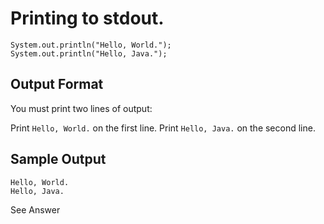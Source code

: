 # Printing to stdout.

```
System.out.println("Hello, World.");
System.out.println("Hello, Java.");
```
## Output Format

You must print two lines of output:

Print `Hello, World.` on the first line.
Print `Hello, Java.` on the second line.

## Sample Output

```
Hello, World.
Hello, Java.
```

See Answer
